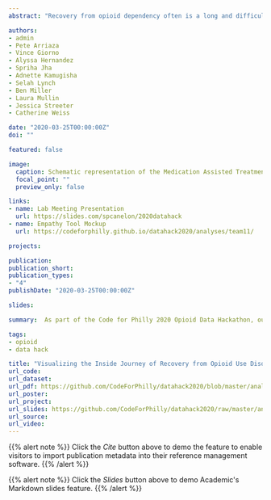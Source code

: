 ```yaml
---
abstract: "Recovery from opioid dependency often is a long and difficult journey, and it will look different for different people. For some, recovery can mean reducing dependency to a minimal level that allows them to successfully maintain their emotional, social, and economic daily life. While many programs are in place to help, recovery is a voluntary commitment from a person who might need continual encouragement and understanding, as well as assistance navigating hurdles they might not be able to overcome on their own, especially if they are going through the agony of withdrawal. Managing withdrawal symptoms is a first step toward long-term treatment, and not recognizing this need and responding to it with compassion and respect can waste an opportunity that might not come around again. Likewise, a failure to provide understanding or timely referrals at any critical point along the recovery process can lead to relapses, creating a vicious cycle of continuous addiction. Understanding what people are going through and what they need are the keys to helping people on their journey toward sustained recovery."

authors:
- admin
- Pete Arriaza
- Vince Giorno
- Alyssa Hernandez
- Spriha Jha
- Adnette Kamugisha
- Selah Lynch
- Ben Miller
- Laura Mullin
- Jessica Streeter
- Catherine Weiss

date: "2020-03-25T00:00:00Z"
doi: ""

featured: false

image:
  caption: Schematic representation of the Medication Assisted Treatment (MAT) referral process pipeline as part of the recovery process for an individual with opioid use disorder.
  focal_point: ""
  preview_only: false

links:
- name: Lab Meeting Presentation
  url: https://slides.com/spcanelon/2020datahack
- name: Empathy Tool Mockup
  url: https://codeforphilly.github.io/datahack2020/analyses/team11/

projects:

publication:
publication_short:
publication_types:
- "4"
publishDate: "2020-03-25T00:00:00Z"

slides:

summary:  As part of the Code for Philly 2020 Opioid Data Hackathon, our team endeavored to visualize the process of recovery from opioid use disorder to understand the barriers to recovery and develop a tool for empathy for the general public.

tags:
- opioid
- data hack

title: "Visualizing the Inside Journey of Recovery from Opioid Use Disorder"
url_code:
url_dataset:
url_pdf: https://github.com/CodeForPhilly/datahack2020/blob/master/analyses/team11/Final%20Report/2020_DataHackathon_Team11_FinalReport.pdf
url_poster:
url_project:
url_slides: https://github.com/CodeForPhilly/datahack2020/raw/master/analyses/team11/Presentation/Team11_March17_Presentation.pptx
url_source:
url_video:
---
```


{{% alert note %}}
Click the *Cite* button above to demo the feature to enable visitors to import publication metadata into their reference management software.
{{% /alert %}}

{{% alert note %}}
Click the *Slides* button above to demo Academic's Markdown slides feature.
{{% /alert %}}
